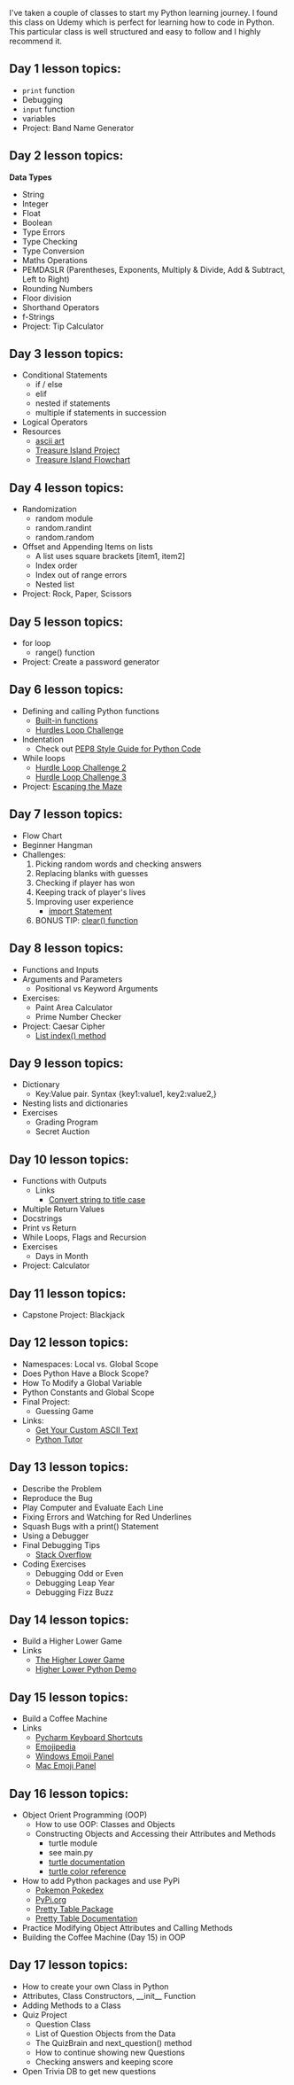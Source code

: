 I've taken a couple of classes to start my Python learning journey. I found this class on Udemy which is perfect for learning how to code in Python. This particular class is well structured and easy to follow and I highly recommend it.

## Day 1 lesson topics:
- `print` function
- Debugging
- `input` function
- variables
- Project: Band Name Generator

## Day 2 lesson topics:

**Data Types**
- String
- Integer
- Float
- Boolean
- Type Errors
- Type Checking
- Type Conversion
- Maths Operations
- PEMDASLR (Parentheses, Exponents, Multiply & Divide, Add & Subtract, Left to Right)
- Rounding Numbers
- Floor division
- Shorthand Operators
- f-Strings
- Project: Tip Calculator

## Day 3 lesson topics:
- Conditional Statements
  - if / else
  - elif
  - nested if statements
  - multiple if statements in succession
- Logical Operators
- Resources
  - [ascii art](https://ascii.co.uk/art)
  - [Treasure Island Project](https://replit.com/@appbrewery/treasure-island-end)
  - [Treasure Island Flowchart](https://viewer.diagrams.net/index.html?highlight=0000ff&edit=_blank&layers=1&nav=1&title=Treasure%20Island%20Conditional.drawio#Uhttps%3A%2F%2Fdrive.google.com%2Fuc%3Fid%3D1oDe4ehjWZipYRsVfeAx2HyB7LCQ8_Fvi%26export%3Ddownload#%7B%22pageId%22%3A%22C5RBs43oDa-KdzZeNtuy%22%7D)

## Day 4 lesson topics:
- Randomization
  - random module
  - random.randint
  - random.random
- Offset and Appending Items on lists
  - A list uses square brackets [item1, item2]
  - Index order
  - Index out of range errors
  - Nested list
- Project: Rock, Paper, Scissors

## Day 5 lesson topics:
- for loop
  - range() function
- Project: Create a password generator

## Day 6 lesson topics:
- Defining and calling Python functions
  - [Built-in functions](https://docs.python.org/3/library/functions.html)
  - [Hurdles Loop Challenge](https://reeborg.ca/reeborg.html?lang=en&mode=python&menu=worlds%2Fmenus%2Freeborg_intro_en.json&name=Hurdle%201&url=worlds%2Ftutorial_en%2Fhurdle1.json)
- Indentation
  - Check out [PEP8 Style Guide for Python Code](https://peps.python.org/pep-0008/)
- While loops
  - [Hurdle Loop Challenge 2](https://reeborg.ca/reeborg.html?lang=en&mode=python&menu=worlds%2Fmenus%2Freeborg_intro_en.json&name=Hurdle%203&url=worlds%2Ftutorial_en%2Fhurdle3.json)
  - [Hurdle Loop Challenge 3](https://reeborg.ca/reeborg.html?lang=en&mode=python&menu=worlds%2Fmenus%2Freeborg_intro_en.json&name=Hurdle%204&url=worlds%2Ftutorial_en%2Fhurdle4.json)
- Project: [Escaping the Maze](https://reeborg.ca/reeborg.html?lang=en&mode=python&menu=worlds%2Fmenus%2Freeborg_intro_en.json&name=Maze&url=worlds%2Ftutorial_en%2Fmaze1.json)

## Day 7 lesson topics:
- Flow Chart
- Beginner Hangman 
- Challenges:
  1. Picking random words and checking answers
  2. Replacing blanks with guesses
  3. Checking if player has won
  4. Keeping track of player's lives
  5. Improving user experience
     - [import Statement](https://www.askpython.com/python/python-import-statement)
  6. BONUS TIP: [clear() function](https://www.geeksforgeeks.org/clear-screen-python/)

## Day 8 lesson topics:
- Functions and Inputs
- Arguments and Parameters
  - Positional vs Keyword Arguments
- Exercises:
  - Paint Area Calculator
  - Prime Number Checker
- Project: Caesar Cipher
  - [List index() method](https://www.w3schools.com/python/ref_list_index.asp)

## Day 9 lesson topics:
- Dictionary
  - Key:Value pair. Syntax {key1:value1, key2:value2,}
- Nesting lists and dictionaries
- Exercises
  - Grading Program
  - Secret Auction

## Day 10 lesson topics:
- Functions with Outputs
  - Links
    - [Convert string to title case](https://stackoverflow.com/questions/8347048/how-to-convert-string-to-title-case-in-python)
- Multiple Return Values
- Docstrings
- Print vs Return
- While Loops, Flags and Recursion
- Exercises
  - Days in Month
- Project: Calculator

## Day 11 lesson topics:
- Capstone Project: Blackjack

## Day 12 lesson topics:
- Namespaces: Local vs. Global Scope
- Does Python Have a Block Scope?
- How To Modify a Global Variable
- Python Constants and Global Scope
- Final Project:
  - Guessing Game
- Links:
  - [Get Your Custom ASCII Text](https://patorjk.com/software/taag/#p=display&f=Graffiti&t=Type%20Something%20)
  - [Python Tutor](https://pythontutor.com/visualize.html#mode=edit)

## Day 13 lesson topics:
- Describe the Problem
- Reproduce the Bug
- Play Computer and Evaluate Each Line
- Fixing Errors and Watching for Red Underlines
- Squash Bugs with a print() Statement
- Using a Debugger
- Final Debugging Tips
  - [Stack Overflow](https://stackoverflow.com/questions/tagged/python)
- Coding Exercises
  - Debugging Odd or Even
  - Debugging Leap Year
  - Debugging Fizz Buzz

## Day 14 lesson topics:
- Build a Higher Lower Game
- Links
  - [The Higher Lower Game](https://www.higherlowergame.com/)
  - [Higher Lower Python Demo](https://appbrewery.github.io/python-day14-demo/)

## Day 15 lesson topics:
- Build a Coffee Machine
- Links
  - [Pycharm Keyboard Shortcuts](https://www.jetbrains.com/help/pycharm/mastering-keyboard-shortcuts.html?keymap=secondary_windows)
  - [Emojipedia](https://emojipedia.org/hot-beverage)
  - [Windows Emoji Panel](https://support.microsoft.com/en-gb/windows/windows-keyboard-tips-and-tricks-588e0b72-0fff-6d3f-aeee-6e5116097942)
  - [Mac Emoji Panel](https://support.apple.com/en-gb/guide/mac-help/mchlp1560/mac)

## Day 16 lesson topics:
- Object Orient Programming (OOP)
  - How to use OOP: Classes and Objects
  - Constructing Objects and Accessing their Attributes and Methods
    - turtle module
    - see main.py
    - [turtle documentation](https://docs.python.org/3/library/turtle.html)
    - [turtle color reference](https://cs111.wellesley.edu/reference/colors)
- How to add Python packages and use PyPi
  - [Pokemon Pokedex](https://pokemondb.net/pokedex/game/x-y)
  - [PyPi.org](https://pypi.org/)
  - [Pretty Table Package](https://pypi.org/project/prettytable/)
  - [Pretty Table Documentation](https://code.google.com/archive/p/prettytable/wikis/Tutorial.wiki)
- Practice Modifying Object Attributes and Calling Methods
- Building the Coffee Machine (Day 15) in OOP

## Day 17 lesson topics:
- How to create your own Class in Python
- Attributes, Class Constructors, \_\_init\_\_ Function
- Adding Methods to a Class
- Quiz Project
  - Question Class
  - List of Question Objects from the Data
  - The QuizBrain and next_question() method
  - How to continue showing new Questions
  - Checking answers and keeping score
- Open Trivia DB to get new questions